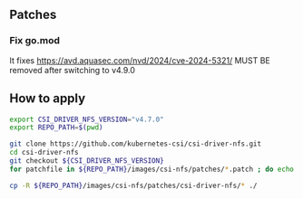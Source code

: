 ## Patches

### Fix go.mod

It fixes https://avd.aquasec.com/nvd/2024/cve-2024-5321/
MUST BE removed after switching to v4.9.0

## How to apply

```bash
export CSI_DRIVER_NFS_VERSION="v4.7.0"
export REPO_PATH=$(pwd)

git clone https://github.com/kubernetes-csi/csi-driver-nfs.git
cd csi-driver-nfs
git checkout ${CSI_DRIVER_NFS_VERSION}
for patchfile in ${REPO_PATH}/images/csi-nfs/patches/*.patch ; do echo "Apply ${patchfile} ... "; echo git apply ${patchfile}; done

cp -R ${REPO_PATH}/images/csi-nfs/patches/csi-driver-nfs/* ./
```

